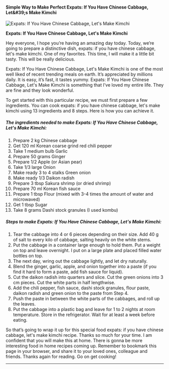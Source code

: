             

#### Simple Way to Make Perfect Expats: If You Have Chinese Cabbage, Let&amp;#39;s Make Kimchi

![Expats: If You Have Chinese Cabbage, Let's Make Kimchi](https://img-global.cpcdn.com/recipes/6519596124209152/751x532cq70/expats-if-you-have-chinese-cabbage-lets-make-kimchi-recipe-main-photo.jpg)

**Expats: If You Have Chinese Cabbage, Let's Make Kimchi**

Hey everyone, I hope you’re having an amazing day today. Today, we’re going to prepare a distinctive dish, expats: if you have chinese cabbage, let's make kimchi. One of my favorites. This time, I will make it a little bit tasty. This will be really delicious.

Expats: If You Have Chinese Cabbage, Let's Make Kimchi is one of the most well liked of recent trending meals on earth. It’s appreciated by millions daily. It is easy, it’s fast, it tastes yummy. Expats: If You Have Chinese Cabbage, Let's Make Kimchi is something that I’ve loved my entire life. They are fine and they look wonderful.

To get started with this particular recipe, we must first prepare a few ingredients. You can cook expats: if you have chinese cabbage, let's make kimchi using 13 ingredients and 8 steps. Here is how you can achieve it.

##### The ingredients needed to make Expats: If You Have Chinese Cabbage, Let's Make Kimchi:

1.  Prepare 2 kg Chinese cabbage
2.  Get 120 ml Korean coarse grind red chili pepper
3.  Take 1 medium bulb Garlic
4.  Prepare 50 grams Ginger
5.  Prepare 1/2 Apple (or Asian pear)
6.  Take 1/3 large Onion
7.  Make ready 3 to 4 stalks Green onion
8.  Make ready 1/3 Daikon radish
9.  Prepare 3 tbsp Sakura shrimp (or dried shrimp)
10.  Prepare 70 ml Korean fish sauce
11.  Prepare 1 tbsp Flour (mixed with 3-4 times the amount of water and microwaved)
12.  Get 1 tbsp Sugar
13.  Take 8 grams Dashi stock granules (I used kombu)

##### Steps to make Expats: If You Have Chinese Cabbage, Let's Make Kimchi:

1.  Tear the cabbage into 4 or 6 pieces depending on their size. Add 40 g of salt to every kilo of cabbage, salting heavily on the white stems.
2.  Put the cabbage in a container large enough to hold them. Put a weight on top and leave overnight. I put on a large plate and placed filled water bottles on top.
3.  The next day, wring out the cabbage lightly, and let dry naturally.
4.  Blend the ginger, garlic, apple, and onion together into a paste (if you find it hard to form a paste, add fish sauce for liquid).
5.  Cut the daikon radish into quarters and slice. Cut the green onions into 3 cm pieces. Cut the white parts in half lengthwise.
6.  Add the chili pepper, fish sauce, dashi stock granules, flour paste, daikon radish and green onion to the paste from Step 4.
7.  Push the paste in between the white parts of the cabbages, and roll up the leaves.
8.  Put the cabbage into a plastic bag and leave for 1 to 2 nights at room temperature. Store in the refrigerator. Wait for at least a week before eating.

So that’s going to wrap it up for this special food expats: if you have chinese cabbage, let's make kimchi recipe. Thanks so much for your time. I am confident that you will make this at home. There is gonna be more interesting food in home recipes coming up. Remember to bookmark this page in your browser, and share it to your loved ones, colleague and friends. Thanks again for reading. Go on get cooking!

* * *